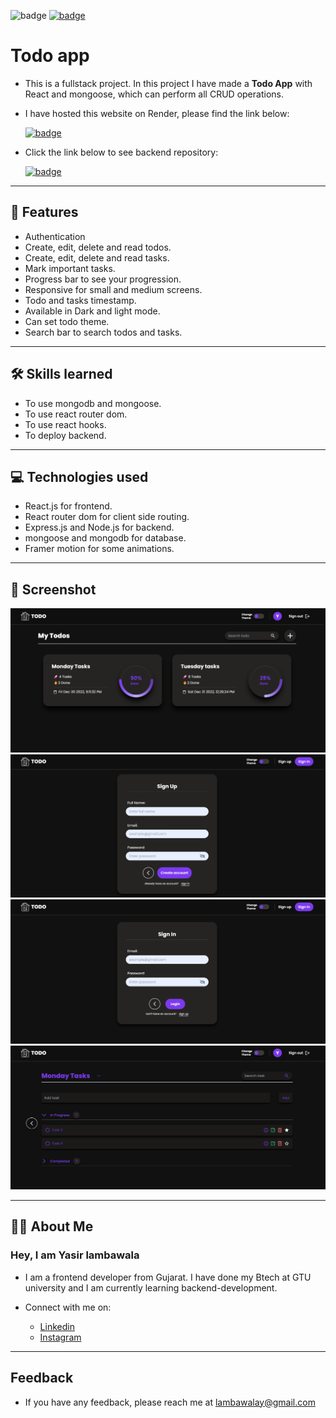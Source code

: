 ![badge](https://img.shields.io/badge/MADE%20WITH-MERN-blue)
[![badge](https://img.shields.io/badge/SEE%20DEMO%20-VISIT-green)](https://todo-app-crud.onrender.com/)

# Todo app

- This is a fullstack project. In this project I have made a **Todo App** with React and mongoose, which can perform all CRUD operations.

- I have hosted this website on Render, please find the link below:

  [![badge](https://img.shields.io/badge/LINK%20OF-PROJECT-darkviolet)](https://todo-app-crud.onrender.com/)

- Click the link below to see backend repository:

  [![badge](https://img.shields.io/badge/BACKEND-orange)](https://github.com/Yasir284/TODO-APP-CRUD-BACKEND)

---

## 🚀 Features

- Authentication
- Create, edit, delete and read todos.
- Create, edit, delete and read tasks.
- Mark important tasks.
- Progress bar to see your progression.
- Responsive for small and medium screens.
- Todo and tasks timestamp.
- Available in Dark and light mode.
- Can set todo theme.
- Search bar to search todos and tasks.

---

## 🛠 Skills learned

- To use mongodb and mongoose.
- To use react router dom.
- To use react hooks.
- To deploy backend.

---

## 💻 Technologies used

- React.js for frontend.
- React router dom for client side routing.
- Express.js and Node.js for backend.
- mongoose and mongodb for database.
- Framer motion for some animations.

---

## 🎥 Screenshot

![app screenshot](screenshots-todoapp/ss5.png)
![app screenshot](screenshots-todoapp/ss4.png)
![app screenshot](screenshots-todoapp/ss3.png)
![app screenshot](screenshots-todoapp/ss1.png)

---

## 👨‍💻 About Me

### Hey, I am Yasir lambawala

- I am a frontend developer from Gujarat. I have done my Btech at GTU university and I am currently learning backend-development.

- Connect with me on:
  - [Linkedin](https://www.linkedin.com/in/yasir-lambawala-2b216a1b9/)
  - [Instagram](https://www.instagram.com/web_dev_yasir/)

---

## Feedback

- If you have any feedback, please reach me at lambawalay@gmail.com

